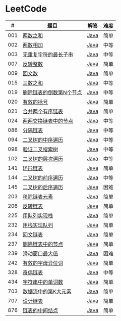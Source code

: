 # LeetCode

| # | 题目 | 解答 | 难度 |
| --- | --- | --- | --- |
| 001 | [两数之和](https://leetcode-cn.com/problems/add-two-numbers/description/) | [Java](./src/main/java/com/lizeteng/leetcode/easy/_001/Solution.java) | 简单 |
| 002 | [两数相加](https://leetcode-cn.com/problems/add-two-numbers/description/) | [Java](./src/main/java/com/lizeteng/leetcode/medium/_002/Solution.java) | 中等 |
| 003 | [无重复字符的最长子串](https://leetcode-cn.com/problems/longest-substring-without-repeating-characters/description/) | [Java](./src/main/java/com/lizeteng/leetcode/medium/_003/Solution.java) | 中等 |
| 007 | [反转整数](https://leetcode-cn.com/problems/reverse-integer/description/) | [Java](./src/main/java/com/lizeteng/leetcode/easy/_007/Solution.java) | 简单 |
| 009 | [回文数](https://leetcode-cn.com/problems/palindrome-number/description/) | [Java](./src/main/java/com/lizeteng/leetcode/easy/_009/Solution.java) | 简单 |
| 015 | [三数之和](https://leetcode-cn.com/problems/3sum/description/) | [Java](./src/main/java/com/lizeteng/leetcode/medium/_015/Solution.java) | 中等 |
| 019 | [删除链表的倒数第N个节点](https://leetcode-cn.com/problems/remove-nth-node-from-end-of-list/description/) | [Java](./src/main/java/com/lizeteng/leetcode/medium/_019/Solution.java) | 中等 |
| 020 | [有效的括号](https://leetcode-cn.com/problems/valid-parentheses/description/) | [Java](./src/main/java/com/lizeteng/leetcode/easy/_020/Solution.java) | 简单 |
| 021 | [合并两个有序链表](https://leetcode-cn.com/problems/merge-two-sorted-lists/description/) | [Java](./src/main/java/com/lizeteng/leetcode/easy/_021/Solution.java) | 简单 |
| 024 | [两两交换链表中的节点](https://leetcode-cn.com/problems/swap-nodes-in-pairs/description/) | [Java](./src/main/java/com/lizeteng/leetcode/medium/_024/Solution.java) | 中等 |
| 086 | [分隔链表](https://leetcode-cn.com/problems/partition-list/description/) | [Java](./src/main/java/com/lizeteng/leetcode/medium/_086/Solution.java) | 中等 |
| 094 | [二叉树的中序遍历](https://leetcode-cn.com/problems/binary-tree-inorder-traversal/description/) | [Java](./src/main/java/com/lizeteng/leetcode/medium/_094/Solution.java) | 中等 |
| 098 | [验证二叉搜索树](https://leetcode-cn.com/problems/validate-binary-search-tree/description/) | [Java](./src/main/java/com/lizeteng/leetcode/medium/_098/Solution.java) | 中等 |
| 102 | [二叉树的层次遍历](https://leetcode-cn.com/problems/binary-tree-level-order-traversal/description/) | [Java](./src/main/java/com/lizeteng/leetcode/medium/_102/Solution.java) | 中等 |
| 141 | [环形链表](https://leetcode-cn.com/problems/linked-list-cycle/description/) | [Java](./src/main/java/com/lizeteng/leetcode/easy/_141/Solution.java) | 简单 |
| 144 | [二叉树的前序遍历](https://leetcode-cn.com/problems/binary-tree-preorder-traversal/description/) | [Java](./src/main/java/com/lizeteng/leetcode/medium/_144/Solution.java) | 中等 |
| 145 | [二叉树的后序遍历](https://leetcode-cn.com/problems/binary-tree-postorder-traversal/description/) | [Java](./src/main/java/com/lizeteng/leetcode/hard/_145/Solution.java) | 困难 |
| 203 | [移除链表元素](https://leetcode-cn.com/problems/remove-linked-list-elements/description/) | [Java](./src/main/java/com/lizeteng/leetcode/easy/_203/Solution.java) | 简单 |
| 206 | [反转链表](https://leetcode-cn.com/problems/reverse-linked-list/description/) | [Java](./src/main/java/com/lizeteng/leetcode/easy/_206/Solution.java) | 简单 |
| 225 | [用队列实现栈](https://leetcode-cn.com/problems/implement-stack-using-queues/description/) | [Java](./src/main/java/com/lizeteng/leetcode/easy/_225/MyStack.java) | 简单 |
| 232 | [用栈实现队列](https://leetcode-cn.com/problems/implement-queue-using-stacks/description/) | [Java](./src/main/java/com/lizeteng/leetcode/easy/_232/MyQueue.java) | 简单 |
| 234 | [回文链表](https://leetcode-cn.com/problems/palindrome-linked-list/description/) | [Java](./src/main/java/com/lizeteng/leetcode/easy/_234/Solution.java) | 简单 |
| 237 | [删除链表中的节点](https://leetcode-cn.com/problems/delete-node-in-a-linked-list/description/) | [Java](./src/main/java/com/lizeteng/leetcode/easy/_237/Solution.java) | 简单 |
| 239 | [滑动窗口最大值](https://leetcode-cn.com/problems/sliding-window-maximum/description/) | [Java](./src/main/java/com/lizeteng/leetcode/hard/_239/Solution.java) | 困难 |
| 242 | [有效的字母异位词](https://leetcode-cn.com/problems/valid-anagram/description/) | [Java](./src/main/java/com/lizeteng/leetcode/easy/_242/Solution.java) | 简单 |
| 328 | [奇偶链表](https://leetcode-cn.com/problems/odd-even-linked-list/description/) | [Java](./src/main/java/com/lizeteng/leetcode/medium/_328/Solution.java) | 中等 |
| 434 | [字符串中的单词数](https://leetcode-cn.com/problems/number-of-segments-in-a-string/description/) | [Java](./src/main/java/com/lizeteng/leetcode/easy/_434/Solution.java) | 简单 |
| 703 | [数据流中的第K大元素](https://leetcode-cn.com/problems/kth-largest-element-in-a-stream/description/) | [Java](./src/main/java/com/lizeteng/leetcode/easy/_703/KthLargest.java) | 简单 |
| 707 | [设计链表](https://leetcode-cn.com/problems/design-linked-list/description/) | [Java](./src/main/java/com/lizeteng/leetcode/easy/_707/MyLinkedList.java) | 简单 |
| 876 | [链表的中间结点](https://leetcode-cn.com/problems/middle-of-the-linked-list/description/) | [Java](./src/main/java/com/lizeteng/leetcode/easy/_876/Solution.java) | 简单 |
